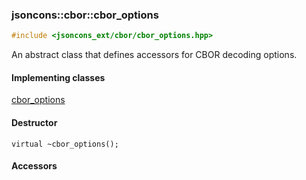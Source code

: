 ### jsoncons::cbor::cbor_options

```c++
#include <jsoncons_ext/cbor/cbor_options.hpp>
```

An abstract class that defines accessors for CBOR decoding options.

#### Implementing classes

[cbor_options](cbor_options.md)

#### Destructor

    virtual ~cbor_options();

#### Accessors

